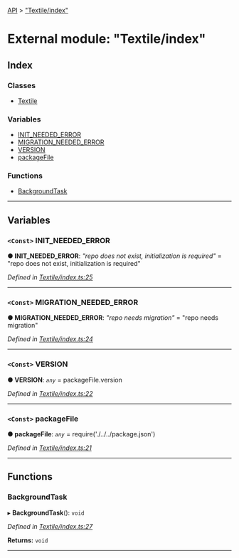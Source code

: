 [API](../README.md) > ["Textile/index"](../modules/_textile_index_.md)

# External module: "Textile/index"

## Index

### Classes

* [Textile](../classes/_textile_index_.textile.md)

### Variables

* [INIT_NEEDED_ERROR](_textile_index_.md#init_needed_error)
* [MIGRATION_NEEDED_ERROR](_textile_index_.md#migration_needed_error)
* [VERSION](_textile_index_.md#version)
* [packageFile](_textile_index_.md#packagefile)

### Functions

* [BackgroundTask](_textile_index_.md#backgroundtask)

---

## Variables

<a id="init_needed_error"></a>

### `<Const>` INIT_NEEDED_ERROR

**● INIT_NEEDED_ERROR**: *"repo does not exist, initialization is required"* = "repo does not exist, initialization is required"

*Defined in [Textile/index.ts:25](https://github.com/textileio/react-native-sdk/blob/912c704/lib/Textile/index.ts#L25)*

___
<a id="migration_needed_error"></a>

### `<Const>` MIGRATION_NEEDED_ERROR

**● MIGRATION_NEEDED_ERROR**: *"repo needs migration"* = "repo needs migration"

*Defined in [Textile/index.ts:24](https://github.com/textileio/react-native-sdk/blob/912c704/lib/Textile/index.ts#L24)*

___
<a id="version"></a>

### `<Const>` VERSION

**● VERSION**: *`any`* =  packageFile.version

*Defined in [Textile/index.ts:22](https://github.com/textileio/react-native-sdk/blob/912c704/lib/Textile/index.ts#L22)*

___
<a id="packagefile"></a>

### `<Const>` packageFile

**● packageFile**: *`any`* =  require('./../../package.json')

*Defined in [Textile/index.ts:21](https://github.com/textileio/react-native-sdk/blob/912c704/lib/Textile/index.ts#L21)*

___

## Functions

<a id="backgroundtask"></a>

###  BackgroundTask

▸ **BackgroundTask**(): `void`

*Defined in [Textile/index.ts:27](https://github.com/textileio/react-native-sdk/blob/912c704/lib/Textile/index.ts#L27)*

**Returns:** `void`

___

